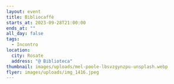 ```yaml
---
layout: event
title: Bibliocaffè
starts_at: 2023-09-28T21:00:00
ends_at: ""
all_day: false
tags:
  - Incontro
location:
  city: Rosate
  address: "@ Biblioteca"
thumbnail: images/uploads/mel-poole-lbsvzgynzpu-unsplash.webp
flyer: images/uploads/img_1416.jpeg
---
```

